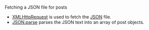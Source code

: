 Fetching a JSON file for posts

 * [XMLHttpRequest](http://en.wikipedia.org/wiki/XMLHttpRequest) is used to fetch the [JSON](http://en.wikipedia.org/wiki/JSON) file.
 * [JSON.parse](https://developer.mozilla.org/en-US/docs/Web/JavaScript/Reference/Global_Objects/JSON/parse) parses the JSON text into an array of post objects.

